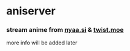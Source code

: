 # aniserver
### stream anime from [nyaa.si](https://nyaa.si) &amp; [twist.moe](https://twist.moe)

more info will be added later
